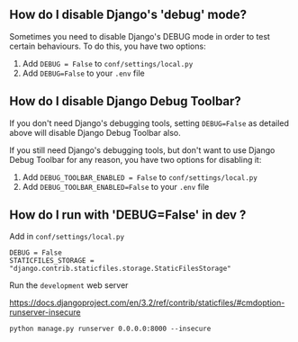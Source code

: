 ## How do I disable Django's 'debug' mode?

Sometimes you need to disable Django's DEBUG mode in order to test certain behaviours. To do this, you have two options:

1. Add `DEBUG = False` to `conf/settings/local.py` 
2. Add `DEBUG=False` to your `.env` file

## How do I disable Django Debug Toolbar?

If you don't need Django's debugging tools, setting `DEBUG=False` as detailed above will disable Django Debug Toolbar also.

If you still need Django's debugging tools, but don't want to use Django Debug Toolbar for any reason, you have two options for disabling it:

1. Add `DEBUG_TOOLBAR_ENABLED = False` to `conf/settings/local.py` 
2. Add `DEBUG_TOOLBAR_ENABLED=False` to your `.env` file

## How do I run with 'DEBUG=False' in dev ?

Add in `conf/settings/local.py`
```console
DEBUG = False
STATICFILES_STORAGE = "django.contrib.staticfiles.storage.StaticFilesStorage"
```

Run the `development` web server

https://docs.djangoproject.com/en/3.2/ref/contrib/staticfiles/#cmdoption-runserver-insecure
```console
python manage.py runserver 0.0.0.0:8000 --insecure
```
